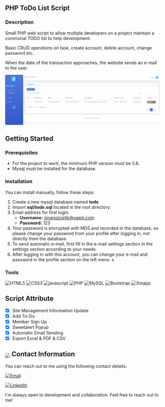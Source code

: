 ## PHP ToDo List Script

### Description

Small PHP web script to allow multiple developers on a project maintain a communal TODO list to help development.

Basic CRUD operations on task, create account, delete account, change password etc.

When the date of the transaction approaches, the website sends an e-mail to the user.

<img src="img/view.png">

## Getting Started 

### Prerequisites

* For the project to work, the minimum PHP version must be 5.6.
* Mysql must be installed for the database.

### Installation

You can install manually, follow these steps:

1. Create a new mysql database named **todo**
2. Import **sql/todo.sql** located in the root directory.
3. Email address for first login: 
   * **Username:** sinanozcelik@yaani.com 
   * **Password:** 123
4. Your password is encrypted with MD5 and recorded in the database, so please change your password from your profile after logging in, not directly from the database.
5. To send automatic e-mail, first fill in the e-mail settings section in the settings section according to your needs.
6. After logging in with this account, you can change your e-mail and password in the profile section on the left menu.
s 
### Tools

![HTML5](https://img.shields.io/badge/html5-%23E34F26.svg?style=for-the-badge&logo=html5&logoColor=white)
![CSS3](https://img.shields.io/badge/css3-%231572B6.svg?style=for-the-badge&logo=css3&logoColor=white)
![javascript](https://img.shields.io/badge/javascript%20-%23323330.svg?&style=for-the-badge&logo=javascript&logoColor=%23F7DF1E)
![PHP](https://img.shields.io/badge/php-%23777BB4.svg?style=for-the-badge&logo=php&logoColor=white)
![MySQL](https://img.shields.io/badge/MySQL-00000F?style=for-the-badge&logo=mysql&logoColor=white)
![Bootstrap](https://img.shields.io/badge/bootstrap-%238511FA.svg?style=for-the-badge&logo=bootstrap&logoColor=white)
![Xmapp](https://img.shields.io/badge/Xampp-F37623?style=for-the-badge&logo=xampp&logoColor=white)

## Script Attribute

- [x] Site Management Information Update
- [x] Add To-Do
- [x] Member Sign Up
- [x] Sweetalert Popup
- [x] Automatic Email Sending
- [x] Export Excel & PDF & CSV

## <img src="https://user-images.githubusercontent.com/74038190/235294019-40007353-6219-4ec5-b661-b3c35136dd0b.gif" width="30" style="margin-bottom: -5px;"> Contact Information

You can reach out to me using the following contact details:

[![Email](https://img.shields.io/badge/Email-sinanozcelik%40yaani.com-brightgreen)](mailto:sinanozcelik@yaani.com)

[![LinkedIn](https://img.shields.io/badge/LinkedIn-sinan--ozcelik-blue)](https://www.linkedin.com/in/sinan-ozcelik/)

I'm always open to development and collaboration. Feel free to reach out to me!